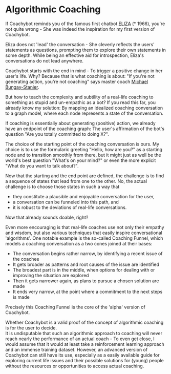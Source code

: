 # Algorithmic Coaching

If Coachybot reminds you of the famous first chatbot [ELIZA](https://en.wikipedia.org/wiki/ELIZA) (* 1966), you're not quite wrong - She was indeed the inspiration for my first version of Coachybot.

Eliza does not 'lead' the conversation - She cleverly reflects the users' statements as questions, prompting them to explore their own statements in some depth. While being an effective aid for introspection, Eliza's conversations do not lead anywhere.

Coachybot starts with the end in mind - To trigger a positive change in her user's life. Why? Because that is what coaching is about: "If you're not generating action, you're not coaching" says master coach [Michael Bungay-Stanier](http://boxofcrayons.com/michael-bungay-stanier/).

But how to teach the complexity and subtility of a real-life coaching to something as stupid and un-empathic as a bot? If you read this far, you already know my solution: By mapping an idealized coaching conversation to a graph model, where each node represents a state of the conversation.

If coaching is essentially about generating (positive) action, we already have an endpoint of the coaching graph: The user's affirmation of the bot's question "Are you totally committed to doing X?".

The choice of the starting point of the coaching conversation is ours. My choice is to use the formularic greeting "Hello, how are you?" as a starting node and to transition smoothly from there, but it might just as well be the world's best question "What's on your mind?" or even the more explicit "What do you want to talk about?".

Now that the starting and the end point are defined, the challenge is to find a sequence of states that lead from one to the other. No, the actual challenge is to choose those states in such a way that
- they constitute a plausible and enjoyable conversation for the user,
- a conversation can be funneled into this path, and
- it is robust to the deviations of real-life conversations.

Now that already sounds doable, right?

Even more encouraging is that real-life coaches use not only their empathy and wisdom, but also various techniques that easily inspire conversational 'algorithms'. One notable example is the so-called Coaching Funnel, which models a coaching conversation as a two cones joined at their bases:
- The conversation begins rather narrow, by identifying a recent issue of the coachee
- It gets broader as patterns and root causes of the issue are identified
- The broadest part is in the middle, when options for dealing with or improving the situation are explored
- Then it gets narrower again, as plans to pursue a chosen solution are made
- It ends very narrow, at the point where a commitment to the next steps is made

Precisely this Coaching Funnel is the core of the 'alpha' version of Coachybot.

Whether Coachybot is a valid proof of the concept of algorithmic coaching is for the user to decide.<br/>
It is undisputable that such an algorithmic approach to coaching will never reach nearly the performance of an actual coach - To even get close, I would assume that it would at least take a reinforcement learning approach and an immense training dataset. However, an advanced version of Coachybot can still have its use, especially as a easily available guide for exploring current life issues and their possible solutions for (young) people without the resources or opportunities to access actual coaching.


